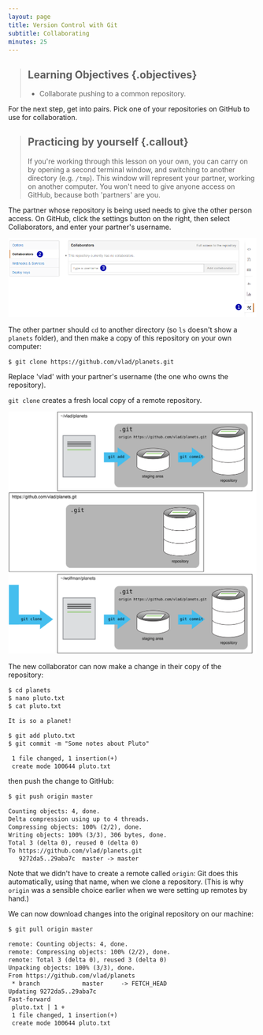 ```yaml
---
layout: page
title: Version Control with Git
subtitle: Collaborating
minutes: 25
---
```

> ## Learning Objectives {.objectives}
>
> *  Collaborate pushing to a common repository.

For the next step, get into pairs.
Pick one of your repositories on GitHub to use for collaboration.

> ## Practicing by yourself {.callout}
>
> If you're working through this lesson on your own, you can carry on by opening
> a second terminal window, and switching to another directory (e.g. `/tmp`).
> This window will represent your partner, working on another computer. You
> won't need to give anyone access on GitHub, because both 'partners' are you.

The partner whose repository is being used needs to give the other person access.
On GitHub, click the settings button on the right,
then select Collaborators, and enter your partner's username.

![Adding collaborators on GitHub](fig/github-add-collaborators.png)

The other partner should `cd` to another directory
(so `ls` doesn't show a `planets` folder),
and then make a copy of this repository on your own computer:

~~~ {.bash}
$ git clone https://github.com/vlad/planets.git
~~~

Replace 'vlad' with your partner's username (the one who owns the repository).

`git clone` creates a fresh local copy of a remote repository.

![After Creating Clone of Repository](fig/github-collaboration.svg)

The new collaborator can now make a change in their copy of the repository:

~~~ {.bash}
$ cd planets
$ nano pluto.txt
$ cat pluto.txt
~~~
~~~ {.output}
It is so a planet!
~~~
~~~ {.bash}
$ git add pluto.txt
$ git commit -m "Some notes about Pluto"
~~~
~~~ {.output}
 1 file changed, 1 insertion(+)
 create mode 100644 pluto.txt
~~~

then push the change to GitHub:

~~~ {.bash}
$ git push origin master
~~~
~~~ {.output}
Counting objects: 4, done.
Delta compression using up to 4 threads.
Compressing objects: 100% (2/2), done.
Writing objects: 100% (3/3), 306 bytes, done.
Total 3 (delta 0), reused 0 (delta 0)
To https://github.com/vlad/planets.git
   9272da5..29aba7c  master -> master
~~~

Note that we didn't have to create a remote called `origin`:
Git does this automatically,
using that name,
when we clone a repository.
(This is why `origin` was a sensible choice earlier
when we were setting up remotes by hand.)

We can now download changes into the original repository on our machine:

~~~ {.bash}
$ git pull origin master
~~~
~~~ {.output}
remote: Counting objects: 4, done.
remote: Compressing objects: 100% (2/2), done.
remote: Total 3 (delta 0), reused 3 (delta 0)
Unpacking objects: 100% (3/3), done.
From https://github.com/vlad/planets
 * branch            master     -> FETCH_HEAD
Updating 9272da5..29aba7c
Fast-forward
 pluto.txt | 1 +
 1 file changed, 1 insertion(+)
 create mode 100644 pluto.txt
~~~
